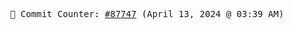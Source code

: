 <p align="center">
    <samp>
        📮 Commit Counter: <a href="https://github.com/Javascript-void0/Javascript-void0/commits/main">#87747</a> (April 13, 2024 @ 03:39 AM)
    </samp>
</p>